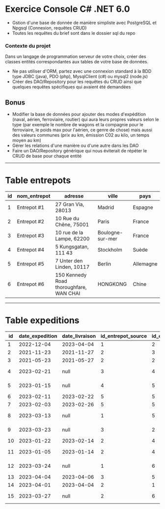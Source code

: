 # Exercice Console C# .NET 6.0
* Gstion d'une base de donnée de manière simpliste avec PostgreSQL et Npgsql (Connexion, requêtes CRUD)
* Toutes les requêtes du brief sont dans le dossier sql du repo
 
### Contexte du projet
Dans un langage de programmation serveur de votre choix, créer des classes entités correspondantes aux tables de votre base de données.
* Ne pas utiliser d'ORM, partez avec une connexion standard à la BDD type JDBC (java), PDO (php), MysqlClient (c#) ou mysql2 (node.js)
* Créer des DAO/Repository pour les requêtes du CRUD ainsi que quelques requêtes spécifiques qui avaient été demandées
## Bonus
* Modifier la base de données pour ajouter des modes d'expédition (naval, aérien, ferroviaire, routier) qui aura leurs propres valeurs selon le type (par exemple le nombre de wagons et la compagnie pour le ferroviaire, le poids max pour l'aérien, ce genre de chose) mais aussi des valeurs communes (prix au km, émission C02 au kilo, un temps moyen au km)
* Gérer les relations d'une manière ou d'une autre dans les DAO
* Faire un DAO/Repository générique qui nous éviterait de répéter le  CRUD de base pour chaque entité
----------
# Table entrepots
| id | nom_entrepot | adresse | ville | pays |
| -------- | -------- | -------- | -------- | -------- |
| 1 | Entrepot #1 | 27 Gran Via, 28013 | Madrid | Espagne
| 2 | Entrepot #2 | 10 Rue du Chêne, 75001 | Paris | France
| 3 | Entrepot #3 | 10 rue de la Lampe, 62200 | Boulogne-sur-mer | France
| 4 | Entrepot #4 | 5 Kungsgatan, 111 43 | Stockholm | Suède
| 5 | Entrepot #5 | 7 Unter den Linden, 10117 | Berlin | Allemagne
| 6 | Entrepot #6 | 150 Kennedy Road thoroughfare, WAN CHAI | HONGKONG | Chine
----------
# Table expeditions
| id | date_expedition | date_livraison | id_entrepot_source | id_entrepot_destination | poids | statut | date_livraison_prevu |
| -------- | -------- | -------- | -------- | -------- | -------- | -------- | -------- |
| 1 | 2022-12-04 | 2023-04-04 | 1 | 2 | 152.475 | livrée | 2023-01-25 |
| 2 | 2021-11-23 | 2021-11-27 | 2 | 3 | 52.475 | livrée | 2021-11-26 |
| 3 | 2021-05-23 | 2021-05-27 | 2 | 2 | 02.475 | livrée | 2021-05-23 |
| 4 | 2023-02-21 | null | 3 | 4 | 07.275 | en transit | 2023-03-21 |
| 5 | 2023-01-15 | null | 4 | 5 | 00.875 | en transit | 2023-02-15 |
| 6 | 2023-02-11 | 2023-02-22 | 5 | 5 | 00.942 | livrée | 2023-02-28 |
| 7 | 2023-02-03 | 2023-02-26 | 5 | 5 | 01.942 | livrée | 2023-05-12 |
| 8 | 2023-03-13 | null | 1 | 5 | 03.942 | en transit | 2023-03-29 |
| 9 | 2023-03-23 | null | 3 | 2 | 04.821 | en transit | 2023-01-26 |
| 10 | 2023-01-22 | 2023-02-14 | 2 | 4 | 94.121 | livrée | 2023-01-26 |
| 11 | 2023-01-05 | 2023-01-14 | 2 | 4 | 194.121 | en transit | 2023-01-17 |
| 12 | 2023-03-24 | null | 1 | 6 | 347.541 | en transit | 2023-04-17 |
| 13 | 2023-04-04 | 2023-04-06 | 3 | 5 | 600.000 | livrée | 2023-04-05 |
| 14 | 2023-04-01 | 2023-04-04 | 2 | 1 | 450.000 | livrée | 2023-04-04 |
| 15 | 2023-03-27 | null | 2 | 6 | 1650.250 | en transit | 2023-05-24 |